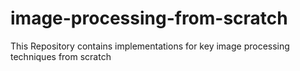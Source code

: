 # image-processing-from-scratch

This Repository contains implementations for key image processing techniques from scratch
